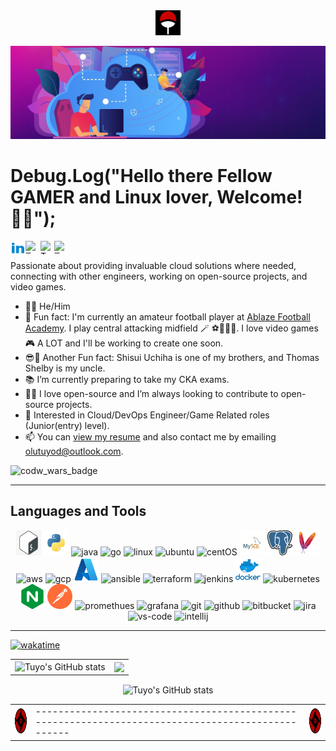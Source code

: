 <div align="center"> <img src="https://github.com/tuyojr/tuyojr/blob/main/images/clanLogo.webp?raw=true" height="40" width="40"> </div>

[![](./images/header.jpg)](#)

# Debug.Log("Hello there Fellow GAMER and Linux lover, Welcome!👋🏾");

<a href="https://www.linkedin.com/in/adedolapo-o-968841b6/" target="_blank">
  <img align="left" alt="Tuyo's LinkdeIn" width="24px" height="22px" src="https://github.com/Yash-Handa/Yash-Handa/blob/main/linkedin.gif" />
</a>

<a href="mailto: olutuyod@outlook.com" target="_blank">
  <img align="left" alt="Tuyo's Email" width="24px" height="20px" src="https://media.giphy.com/media/UShcAHeMQvM708tGdY/giphy.gif" />
</a>

<a href="https://twitter.com/tuyojjr" target="_blank">
  <img align="left" alt="Tuyo | Twitter" width="22px" height="22px" src="https://media.giphy.com/media/N7sG50flbD9pS/giphy.gif" />
</a>

<a href="https://t.me/tuyojr" target="_blank">
  <img align="left" alt="Tuyo's Telegram" width="22px" height="20px" src="https://media.giphy.com/media/ZcdZ7ldgeIhfesqA6E/giphy.gif" />
</a>

<br />

Passionate about providing invaluable cloud solutions where needed, connecting with other engineers, working on open-source projects, and video games.

- 🥷🏽 He/Him
- 🤪 Fun fact: I'm currently an amateur football player at [Ablaze Football Academy](https://www.instagram.com/fc_ablaze/). I play central attacking midfield 🪄 ⚽🏃🏽‍♂️. I love video games 🎮 A LOT and I'll be working to create one soon. 
- 😎🌚 Another Fun fact: Shisui Uchiha is one of my brothers, and Thomas Shelby is my uncle.
- 📚 I’m currently preparing to take my CKA exams.
- 🤝🏽 I love open-source and I’m always looking to contribute to open-source projects.
- 💼 Interested in Cloud/DevOps Engineer/Game Related roles (Junior(entry) level).
- 📫 You can [view my resume](https://drive.google.com/file/d/1rsZABQLvKQnwQql7JKx-4Plo_Hsbs027/view?usp=sharing) and also contact me by emailing olutuyod@outlook.com.

![codw_wars_badge](https://www.codewars.com/users/tuyojr/badges/large)

---

## Languages and Tools

<p align="center">
<img src="https://github.com/tuyojr/tuyojr/raw/main/images/kisspng-bash-shell-script-bourne-shell-scripting-language-create-and-delete-files-and-folders-in-bash-from-5b6ab0e6d589e2.2952756215337187588747.jpg?raw=true" alt="bash" title="bash" width="40" height="40"/> 
<img src="https://raw.githubusercontent.com/github/explore/80688e429a7d4ef2fca1e82350fe8e3517d3494d/topics/python/python.png" alt="python" title="python" width="40" height="40"/> 
<img src="https://skillicons.dev/icons?i=java" alt="java" title="java8" width="40" height="40"/>  
<img src="https://profilinator.rishav.dev/skills-assets/go-original.svg" alt="go" title="go" width="40" height="40"/> 
<img src="https://brandlogos.net/wp-content/uploads/2020/03/Linux-logo.png" alt="linux" title="linux" width="40" height="40"/>  
<img src="https://www.vectorlogo.zone/logos/ubuntu/ubuntu-icon.svg" alt="ubuntu" title="ubuntu" width="40" height="40"/>
<img src="https://www.vectorlogo.zone/logos/centos/centos-icon.svg" alt="centOS" title="centOS" width="40" height="40"/>
<img src="https://raw.githubusercontent.com/github/explore/80688e429a7d4ef2fca1e82350fe8e3517d3494d/topics/mysql/mysql.png" alt="mysql" title="mysql" width="40" height="40"/>  
<img src="https://raw.githubusercontent.com/github/explore/80688e429a7d4ef2fca1e82350fe8e3517d3494d/topics/postgresql/postgresql.png" alt="postgresql" title="postgresql" width="40" height="40"/>
<img src="https://raw.githubusercontent.com/vscode-icons/vscode-icons/72101ee333eca9219ac9a7c14d4834eef8e4c64b/icons/file_type_maven.svg" alt="maven" title="maven" width="40" height="40"/>
<img src="https://www.vectorlogo.zone/logos/amazon_aws/amazon_aws-icon.svg" alt="aws" title="aws" width="40" height="40"/> 
<img src="https://www.vectorlogo.zone/logos/google_cloud/google_cloud-icon.svg" alt="gcp" title="gcp" width="40" height="40"/>
<img src="https://github.com/tuyojr/tuyojr/blob/main/images/azure.png" alt="azure" title="azure" width="40" height="40"/>
<img src="https://www.vectorlogo.zone/logos/ansible/ansible-icon.svg" alt="ansible" title="ansible" width="40" height="40"/> 
<img src="https://www.vectorlogo.zone/logos/terraformio/terraformio-icon.svg" alt="terraform" title="terraform" width="40" height="40"/> 
<img src="https://www.vectorlogo.zone/logos/jenkins/jenkins-icon.svg" alt="jenkins" title="jenkins" width="40" height="40"/>
<img src="https://raw.githubusercontent.com/github/explore/80688e429a7d4ef2fca1e82350fe8e3517d3494d/topics/docker/docker.png" alt="docker" title="docker" width="40" height="40"/>
<img src="https://www.vectorlogo.zone/logos/kubernetes/kubernetes-icon.svg" alt="kubernetes" title="kubernetes" width="40" height="40"/>
<img src="https://raw.githubusercontent.com/github/explore/85cceaeeaf993ca35664dc37ea24f9237fbbfc14/topics/nginx/nginx.png" alt="nginx" title="nginx" width="40" height="40"/>
<img src="https://github.com/tuyojr/tuyojr/raw/main/images/postman.png?raw=true" alt="postman" title="postman" width="40" height="40"/>
<img src="https://www.vectorlogo.zone/logos/prometheusio/prometheusio-icon.svg" alt="promethues" title="promethues" width="40" height="40"/>
<img src="https://www.vectorlogo.zone/logos/grafana/grafana-icon.svg" alt="grafana" title="grafana" width="40" height="40"/>
<img src="https://www.vectorlogo.zone/logos/git-scm/git-scm-icon.svg" alt="git" title="git" width="40" height="40"/>  
<img src="https://www.vectorlogo.zone/logos/github/github-icon.svg" alt="github" title="github" width="40" height="40"/> 
<img src="https://www.stagil.com/hubfs/bitbucket.svg" alt="bitbucket" title="bitbucket" width="40" height="40"/>  
<img src="https://www.vectorlogo.zone/logos/atlassian_jira/atlassian_jira-icon.svg" alt="jira" title="jira" width="40" height="40"/>
<img src="https://www.vectorlogo.zone/logos/visualstudio_code/visualstudio_code-icon.svg" alt="vs-code" title="vs-code" width="40" height="40"/>
<img src="https://cdn.worldvectorlogo.com/logos/intellij-idea-1.svg" alt="intellij" title="intellij" width="40" height="40"/> 
</p>

---
[![wakatime](https://wakatime.com/badge/user/777c2ffe-7c15-42f7-a2bc-1ee4a7e9091c.svg)](https://wakatime.com/@777c2ffe-7c15-42f7-a2bc-1ee4a7e9091c)
<table>
    <tr>
        <td><img align="center" src="https://github-readme-stats.vercel.app/api?username=tuyojr&&theme=tokyonight&show_icons=true&include_all_commits=true&hide_border=true" alt="Tuyo's GitHub stats" /></td>
        <td><img align="center" src="https://github-readme-streak-stats.herokuapp.com/?user=tuyojr&theme=tokyonight&layout=compact&hide_border=true" /></td>
    </tr>
</table>

<div align="center">
  <img align="center" src="https://github-readme-stats.vercel.app/api/top-langs/?username=tuyojr&langs_count=8&theme=tokyonight&layout=compact&hide_border=true" alt="Tuyo's GitHub stats" />
</div>

<table align="center">
    <tr>
        <td><img src="https://github.com/tuyojr/tuyojr/blob/main/images/shisui.png?raw=true" height="40" width="40"></td>
        <td>--------------------------------------------------------------------------------------------------</td>
        <td><img src="https://github.com/tuyojr/tuyojr/blob/main/images/shisui.png?raw=true" height="40" width="40"></td>
    </tr>
</table>
